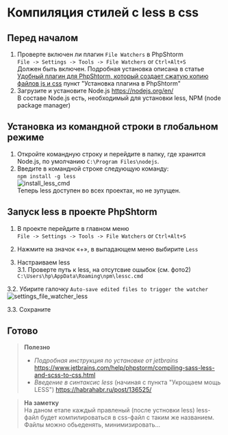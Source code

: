 # Компиляция стилей с less в css

## Перед началом
1. Проверте включен ли плагин `File Watchers` в PhpShtorm  
`File -> Settings -> Tools -> File Watchers` or `Ctrl+Alt+S`   
Должен быть включен.
Подробная установка описана в статье [Удобный плагин для PhpShtorm, который создает сжатую копию файлов js и css](../Compres/CompresJsAndCss.md) пункт "Установка плагина в PhpShtorm"  
2. Загрузите и установите Node.js https://nodejs.org/en/  
В составе Node.js есть, необходимый для установки less, NPM (node package manager)

## Установка из командной строки в глобальном режиме
1. Откройте командную строку и перейдите в папку, где хранится Node.js, по умолчанию `C:\Program Files\nodejs`.
2. Введите в командной строке следующую команду:  
`npm install -g less`  
![install_less_cmd](install_less_cmd.jpg)  
Теперь less доступен во всех проектах, но не зупущен.

## Запуск less в проекте PhpShtorm
1. В проекте перейдите в главном меню  
    `File -> Settings -> Tools -> File Watchers` or `Ctrl+Alt+S`
    
2. Нажмите на значок «+», в выпадающем меню выбирите `Less`
3. Настраиваем less  
3.1. Проверте путь к less, на отсутсвие ошыбок (см. фото2)  
    `C:\Users\hp\AppData\Roaming\npm\lessc.cmd`
    
3.2. Убирите галочку
    `Auto-save edited files to trigger the watcher`  
![settings_file_watcher_less](settings_file_watcher_less.jpg) 

3.3. Сохраните

## Готово

>**Полезно**  
>* *Подробная инструкция по установке от jetbrains*
https://www.jetbrains.com/help/phpstorm/compiling-sass-less-and-scss-to-css.html  
>* *Введение в синтаксис less* (начиная с пункта "Укрощаем мощь LESS") https://habrahabr.ru/post/136525/

> **На заметку**   
На даном етапе каждый правленый (после устновки less) less-файл будет компилироваться в css-файл с таким же названием. Файлы можно обьеденять, минимизировать...
